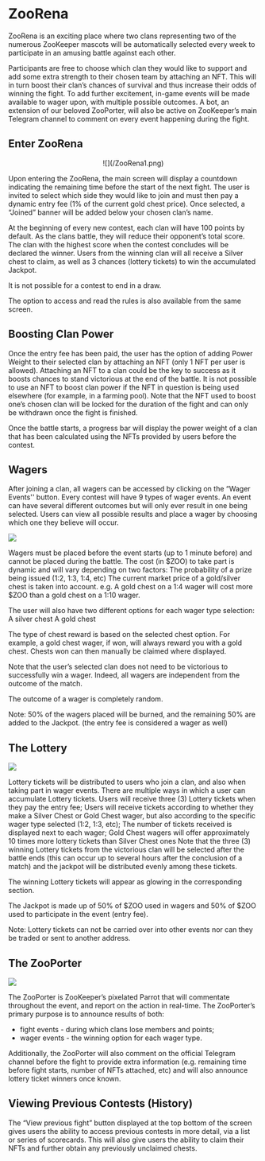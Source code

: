 # ZooRena

ZooRena is an exciting place where two clans representing two of the numerous ZooKeeper mascots will be automatically selected every week to participate in an amusing battle against each other.

Participants are free to choose which clan they would like to support and add some extra strength to their chosen team by attaching an NFT. 
This will in turn boost their clan’s chances of survival and thus increase their odds of winning the fight. To add further excitement, in-game events will be made available to wager upon, with multiple possible outcomes. 
A bot, an extension of our beloved ZooPorter, will also be active on ZooKeeper’s main Telegram channel to comment on every event happening during the fight.

## Enter ZooRena

<center style={{marginTop:10}}>
![](/ZooRena1.png)
</center>

Upon entering the ZooRena, the main screen will display a countdown indicating the remaining time before the start of the next fight. 
The user is invited to select which side they would like to join and must then pay a dynamic entry fee (1% of the current gold chest price). Once selected, a “Joined” banner will be added below your chosen clan’s name.

At the beginning of every new contest, each clan will have 100 points by default. As the clans battle, they will reduce their opponent’s total score. The clan with the highest score when the contest concludes will be declared the winner. 
Users from the winning clan will all receive a Silver chest to claim, as well as 3 chances (lottery tickets) to win the accumulated Jackpot. 

It is not possible for a contest to end in a draw.

The option to access and read the rules is also available from the same screen.

## Boosting Clan Power

Once the entry fee has been paid, the user has the option of adding Power Weight to their selected clan by attaching an NFT (only 1 NFT per user is allowed). 
Attaching an NFT to a clan could be the key to success as it boosts chances to stand victorious at the end of the battle.
It is not possible to use an NFT to boost clan power if the NFT in question is being used elsewhere (for example, in a farming pool). 
Note that the NFT used to boost one’s chosen clan will be locked for the duration of the fight and can only be withdrawn once the fight is finished.

Once the battle starts, a progress bar will display the power weight of a clan that has been calculated using the NFTs provided by users before the contest.

## Wagers

After joining a clan, all wagers can be accessed by clicking on the “Wager Events'' button.
Every contest will have 9 types of wager events. 
An event can have several different outcomes but will only ever result in one being selected. Users can view all possible results and place a wager by choosing which one they believe will occur. 

![](/ZooRena2.png)

Wagers must be placed before the event starts (up to 1 minute before) and cannot be placed during the battle. The cost (in $ZOO) to take part is dynamic and will vary depending on two factors:
The probability of a prize being issued (1:2, 1:3, 1:4, etc)
The current market price of a gold/silver chest is taken into account.
e.g. A gold chest on a 1:4 wager will cost more $ZOO than a gold chest on a 1:10 wager.

The user will also have two different options for each wager type selection: 
A silver chest
A gold chest

The type of chest reward is based on the selected chest option. For example, a gold chest wager, if won, will always reward you with a gold chest. Chests won can then manually be claimed where displayed.

Note that the user’s selected clan does not need to be victorious to successfully win a wager. Indeed, all wagers are independent from the outcome of the match.

The outcome of a wager is completely random. 

Note: 50% of the wagers placed will be burned, and the remaining 50% are added to the Jackpot. (the entry fee is considered a wager as well)

## The Lottery

![](/ZooRena3.png)

Lottery tickets will be distributed to users who join a clan, and also when taking part in wager events. There are multiple ways in which a user can accumulate Lottery tickets.
Users will receive three (3) Lottery tickets when they pay the entry fee;
Users will receive tickets according to whether they make a Silver Chest or Gold Chest wager, but also according to the specific wager type selected (1:2, 1:3, etc);
The number of tickets received is displayed next to each wager;
Gold Chest wagers will offer approximately 10 times more lottery tickets than Silver Chest ones
Note that the three (3) winning Lottery tickets from the victorious clan will be selected after the battle ends (this can occur up to several hours after the conclusion of a match) and the jackpot will be distributed evenly among these tickets.

The winning Lottery tickets will appear as glowing in the corresponding section.

The Jackpot is made up of 50% of $ZOO used in wagers and 50% of $ZOO used to participate in the event (entry fee).

Note: Lottery tickets can not be carried over into other events nor can they be traded or sent to another address.

## The ZooPorter

![](/ZooRena4.png)

The ZooPorter is ZooKeeper’s pixelated Parrot that will commentate throughout the event, and report on the action in real-time. The ZooPorter’s primary purpose is to announce results of both: 

*   fight events - during which clans lose members and points;
*   wager events - the winning option for each wager type.

Additionally, the ZooPorter will also comment on the official Telegram channel before the fight to provide extra information (e.g. remaining time before fight starts, number of NFTs attached, etc) and will also announce lottery ticket winners once known.

## Viewing Previous Contests (History)

The “View previous fight” button displayed at the top bottom of the screen gives users the ability to access previous contests in more detail, via a list or series of scorecards. 
This will also give users the ability to claim their NFTs and further obtain any previously unclaimed chests.



